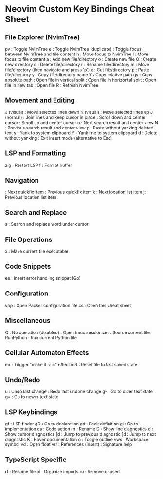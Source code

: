 # Neovim Custom Key Bindings Cheat Sheet

## File Explorer (NvimTree)

<leader>pv : Toggle NvimTree
<leader>e : Toggle NvimTree (duplicate)
<C-n> : Toggle focus between NvimTree and file content
<C-w>h : Move focus to NvimTree
<C-w>l : Move focus to file content
a : Add new file/directory
o : Create new file
O : Create new directory
d : Delete file/directory
r : Rename file/directory
m : Move file/directory (then navigate and press 'p')
x : Cut file/directory
p : Paste file/directory
y : Copy file/directory name
Y : Copy relative path
gy : Copy absolute path
<C-v> : Open file in vertical split
<C-x> : Open file in horizontal split
<C-t> : Open file in new tab
<CR> : Open file
R : Refresh NvimTree

## Movement and Editing

J (visual) : Move selected lines down
K (visual) : Move selected lines up
J (normal) : Join lines and keep cursor in place
<C-d> : Scroll down and center cursor
<C-u> : Scroll up and center cursor
n : Next search result and center view
N : Previous search result and center view
<leader>p : Paste without yanking deleted text
<leader>y : Yank to system clipboard
<leader>Y : Yank line to system clipboard
<leader>d : Delete without yanking
<C-c> : Exit insert mode (alternative to Esc)

## LSP and Formatting

<leader>zig : Restart LSP
<leader>f : Format buffer

## Navigation

<C-k> : Next quickfix item
<C-j> : Previous quickfix item
<leader>k : Next location list item
<leader>j : Previous location list item

## Search and Replace

<leader>s : Search and replace word under cursor

## File Operations

<leader>x : Make current file executable

## Code Snippets

<leader>ee : Insert error handling snippet (Go)

## Configuration

<leader>vpp : Open Packer configuration file
<leader>cs : Open this cheat sheet

## Miscellaneous

Q : No operation (disabled)
<C-f> : Open tmux sessionizer
<leader><leader> : Source current file
RunPython : Run current Python file

## Cellular Automaton Effects

<leader>mr : Trigger "make it rain" effect
<leader>mR : Reset file to last saved state

## Undo/Redo

u : Undo last change
<C-r>: Redo last undone change
g- : Go to older text state
g+ : Go to newer text state

## LSP Keybindings

gf : LSP finder
gD : Go to declaration
gd : Peek definition
gi : Go to implementation
<leader>ca : Code action
<leader>rn : Rename
<leader>D : Show line diagnostics
<leader>d : Show cursor diagnostics
[d : Jump to previous diagnostic
]d : Jump to next diagnostic
K : Hover documentation
<leader>o : Toggle outline
<leader>vws : Workspace symbol
<leader>vd : Open float
<leader>vrr : References
<C-h> (insert) : Signature help

## TypeScript Specific

<leader>rf : Rename file
<leader>oi : Organize imports
<leader>ru : Remove unused
